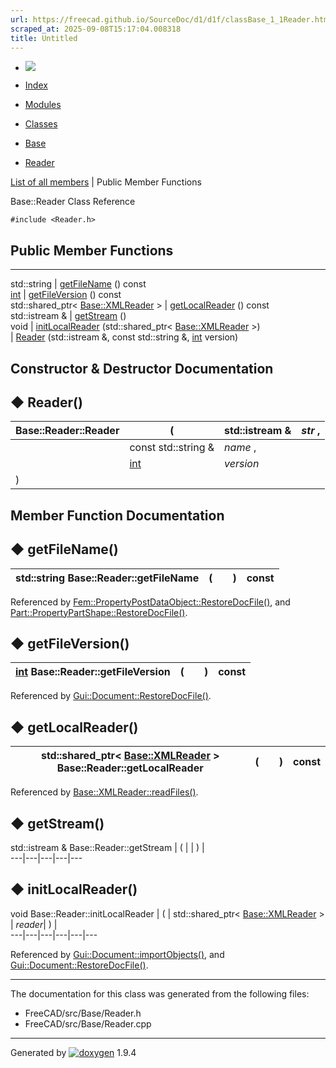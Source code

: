 ```yaml
---
url: https://freecad.github.io/SourceDoc/d1/d1f/classBase_1_1Reader.html
scraped_at: 2025-09-08T15:17:04.008318
title: Untitled
---
```


  * [ ![](https://www.freecad.org/svg/logo-freecad.svg) ](https://freecadweb.org "FreeCAD")
  * [Index](../../index.html "Index")
  * [Modules](../../modules.html "Modules list")
  * [Classes](../../annotated.html "Annotated list")

  * [Base](../../db/d07/namespaceBase.html)
  * [Reader](../../d1/d1f/classBase_1_1Reader.html)

[List of all members](../../da/d2d/classBase_1_1Reader-members.html) | Public Member Functions

Base::Reader Class Reference

`#include <Reader.h>`

##  Public Member Functions  
  
---  
std::string | [getFileName](../../d1/d1f/classBase_1_1Reader.html#a681600c8b1dbce7d9c3bc3830cdcfea1) () const  
[int](../../d1/da0/classint.html) | [getFileVersion](../../d1/d1f/classBase_1_1Reader.html#accf4d161b96db0d512ff897c614fb52e) () const  
std::shared_ptr< [Base::XMLReader](../../dc/d95/classBase_1_1XMLReader.html) > | [getLocalReader](../../d1/d1f/classBase_1_1Reader.html#a6769c159644cf3be618ebfb69338cb6c) () const  
std::istream & | [getStream](../../d1/d1f/classBase_1_1Reader.html#a31f905e63678618576128c55e5dfc7d8) ()  
void | [initLocalReader](../../d1/d1f/classBase_1_1Reader.html#add9899411ec7ebc6348c5b883163fc59) (std::shared_ptr< [Base::XMLReader](../../dc/d95/classBase_1_1XMLReader.html) >)  
|
[Reader](../../d1/d1f/classBase_1_1Reader.html#affebbd08a580de3f07d83d81740d6878)
(std::istream &, const std::string &, [int](../../d1/da0/classint.html)
version)  
  
## Constructor & Destructor Documentation

## ◆ Reader()

Base::Reader::Reader  | ( | std::istream & | _str_ ,   
---|---|---|---  
|  | const std::string & | _name_ ,   
|  | [int](../../d1/da0/classint.html) | _version_  
| ) | |   
  
## Member Function Documentation

## ◆ getFileName()

std::string Base::Reader::getFileName  | ( | | ) |  const  
---|---|---|---|---  
  
Referenced by
[Fem::PropertyPostDataObject::RestoreDocFile()](../../d0/da8/classFem_1_1PropertyPostDataObject.html#a1cb303cd061a1ff3deec7afece5a1d9e),
and
[Part::PropertyPartShape::RestoreDocFile()](../../d7/d28/classPart_1_1PropertyPartShape.html#a4863dc4e56fd41546d7cae6422435f4f).

## ◆ getFileVersion()

[int](../../d1/da0/classint.html) Base::Reader::getFileVersion  | ( | | ) |  const  
---|---|---|---|---  
  
Referenced by
[Gui::Document::RestoreDocFile()](../../de/d4e/classGui_1_1Document.html#ac4b89a171b3259b15facb5b1b85b0d09).

## ◆ getLocalReader()

std::shared_ptr< [Base::XMLReader](../../dc/d95/classBase_1_1XMLReader.html) > Base::Reader::getLocalReader  | ( | | ) |  const  
---|---|---|---|---  
  
Referenced by
[Base::XMLReader::readFiles()](../../dc/d95/classBase_1_1XMLReader.html#a53b94bea9a61011f67ee6f5e98e53f16).

## ◆ getStream()

std::istream & Base::Reader::getStream  | ( | | ) |   
---|---|---|---|---  
  
## ◆ initLocalReader()

void Base::Reader::initLocalReader  | ( | std::shared_ptr< [Base::XMLReader](../../dc/d95/classBase_1_1XMLReader.html) > | _reader_| ) |   
---|---|---|---|---|---  
  
Referenced by
[Gui::Document::importObjects()](../../de/d4e/classGui_1_1Document.html#a675984f27d23848474de765525202373),
and
[Gui::Document::RestoreDocFile()](../../de/d4e/classGui_1_1Document.html#ac4b89a171b3259b15facb5b1b85b0d09).

* * *

The documentation for this class was generated from the following files:

  * FreeCAD/src/Base/Reader.h
  * FreeCAD/src/Base/Reader.cpp

* * *

Generated by
[![doxygen](../../doxygen.svg)](https://www.doxygen.org/index.html) 1.9.4

